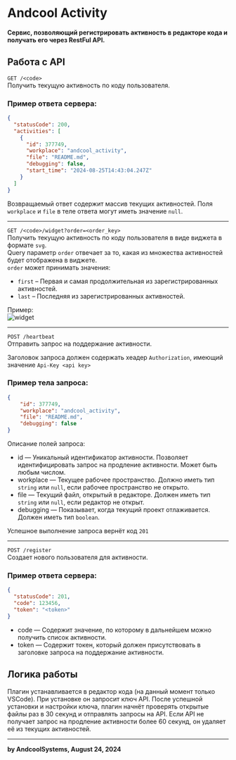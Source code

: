 # Andcool Activity
**Сервис, позволяющий регистрировать активность в редакторе кода и получать его через RestFul API.**  


## Работа c API
`GET /<code>`  
Получить текущую активность по коду пользователя.  

### **Пример ответа сервера:**
```json
{
  "statusCode": 200,
  "activities": [
    {
      "id": 377749,
      "workplace": "andcool_activity",
      "file": "README.md",
      "debugging": false,
      "start_time": "2024-08-25T14:43:04.247Z"
    }
  ]
}

```
Возвращаемый ответ содержит массив текущих активностей. Поля `workplace` и `file` в теле ответа могут иметь значение `null`.

---

`GET /<code>/widget?order=<order_key>`  
Получить текущую активность по коду пользователя в виде виджета в формате `svg`.  
Query параметр `order` отвечает за то, какая из множества активностей будет отображена в виджете.  
`order` может принимать значения:
- `first` – Первая и самая продолжительная из зарегистрированных активностей.
- `last` – Последняя из зарегистрированных активностей.

Пример:  
![widget](https://activity.andcool.ru/t9mdtk/widget)

---

`POST /heartbeat`  
Отправить запрос на поддержание активности.  

Заголовок запроса должен содержать хеадер `Authorization`, имеющий значение `Api-Key <api key>`  
### **Пример тела запроса:**
```json
{
    "id": 377749,
    "workplace": "andcool_activity",
    "file": "README.md",
    "debugging": false
}
```
Описание полей запроса:  
- id — Уникальный идентификатор активности. Позволяет идентифицировать запрос на продление активности. Может быть любым числом.
- workplace — Текущее рабочее пространство. Должно иметь тип `string` или `null`, если рабочее пространство не открыто.
- file — Текущий файл, открытый в редакторе. Должен иметь тип `string` или `null`, если редактор не открыт.
- debugging — Показывает, когда текущий проект отлаживается. Должен иметь тип `boolean`.

Успешное выполнение запроса вернёт код `201`


---

`POST /register`  
Создает нового пользователя для активности.  

### **Пример ответа сервера:**
```json
{
  "statusCode": 201,
  "code": 123456,
  "token": "<token>"
}
```

- code — Содержит значение, по которому в дальнейшем можно получить список активности.
- token — Содержит токен, который должен присутствовать в заголовке запроса на поддержание активности.

## Логика работы
Плагин устанавливается в редактор кода (на данный момент только VSCode). При установке он запросит ключ API. После успешной установки и настройки ключа, плагин начнёт проверять открытые файлы раз в 30 секунд и отправлять запросы на API. Если API не получает запрос на продление активности более 60 секунд, он удаляет её из текущих активностей.

---
**by AndcoolSystems, August 24, 2024**
